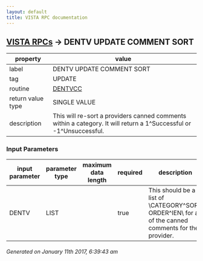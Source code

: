 ```yaml
---
layout: default
title: VISTA RPC documentation
---
```




## [VISTA RPCs](TableOfContent.md) &#8594; DENTV UPDATE COMMENT SORT 

 property | value 
--- | --- 
 label | DENTV UPDATE COMMENT SORT
 tag | UPDATE
 routine | [DENTVCC](http://code.osehra.org/dox/Routine_DENTVCC_source.html)
 return value type | SINGLE VALUE
 description | This will re-sort a providers canned comments within a category. It will return a 1^Successful or -1^Unsuccessful.

### Input Parameters

| input parameter | parameter type | maximum data length | required | description | 
| --- | --- | --- | --- | --- | 
| DENTV | LIST |  | true | This should be a list of \CATEGORY^SORT ORDER^IEN\ for all of the canned comments for the provider. | 




 ###### Generated on January 11th 2017, 6:39:43 am